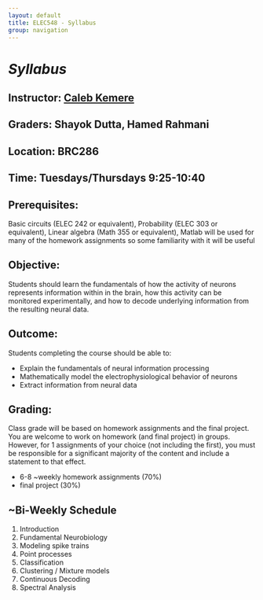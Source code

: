 ```yaml
---
layout: default
title: ELEC548 - Syllabus
group: navigation
---
```


# _Syllabus_

## Instructor: [Caleb Kemere](http://rnel.rice.edu/people/calebkemere)

## Graders: Shayok Dutta, Hamed Rahmani

## Location: BRC286

## Time: Tuesdays/Thursdays 9:25-10:40

## Prerequisites: 
Basic circuits (ELEC 242 or equivalent), Probability (ELEC 303 or equivalent), Linear algebra
(Math 355 or equivalent), Matlab will be used for many of the homework assignments so some
familiarity with it will be useful

## Objective:
Students should learn the fundamentals of how the activity of neurons represents information
within in the brain, how this activity can be monitored experimentally, and how to decode
underlying information from the resulting neural data.

## Outcome: 
Students completing the course should be able to:

  + Explain the fundamentals of neural information processing
  + Mathematically model the electrophysiological behavior of neurons
  + Extract information from neural data


## Grading:
Class grade will be based on homework assignments and the final project. You are welcome to
work on homework (and final project) in groups. However, for 1 assignments of your choice (not
including the first), you must be responsible for a significant majority of the content and
include a statement to that effect.

  + 6-8 ~weekly homework assignments (70%)
  + final project (30%)

## ~Bi-Weekly Schedule
  1. Introduction
  2. Fundamental Neurobiology
  3. Modeling spike trains
  4. Point processes
  5. Classification
  6. Clustering / Mixture models
  7. Continuous Decoding
  8. Spectral Analysis


